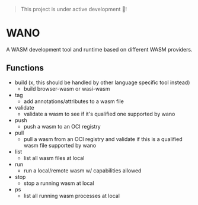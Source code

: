 > This project is under active development 🚧!

# WANO

A WASM development tool and runtime based on different WASM providers.

## Functions

- build (x, this should be handled by other language specific tool instead)
  - build browser-wasm or wasi-wasm
- tag
  - add annotations/attributes to a wasm file
- validate
  - validate a wasm to see if it's qualified one supported by wano
- push
  - push a wasm to an OCI registry
- pull
  - pull a wasm from an OCI registry and validate if this is a qualified wasm file supported by wano
- list
  - list all wasm files at local
- run
  - run a local/remote wasm w/ capabilities allowed
- stop
  - stop a running wasm at local
- ps
  - list all running wasm processes at local

